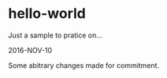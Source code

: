 # hello-world
Just a sample to pratice on...

2016-NOV-10

Some abitrary changes made for commitment.
